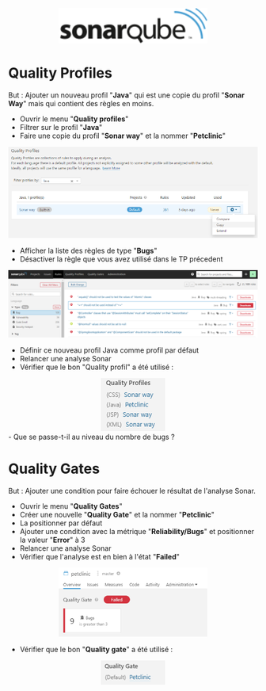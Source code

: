 <center><img src="images/sonarqube.png" alt="Sonarqube" width="300"/></center>

# Quality Profiles
But : Ajouter un nouveau profil "**Java**" qui est une copie du profil "**Sonar Way**" mais qui contient des règles en moins.   

- Ouvrir le menu "**Quality profiles**"  
- Filtrer sur le profil "**Java**"   
- Faire une copie du profil "**Sonar way**" et la nommer "**Petclinic**"

<center><img src="images/sonar3.png" alt="Sonarqube" width="1042"/></center>

- Afficher la liste des règles de type "**Bugs**"
- Désactiver la règle que vous avez utilisé dans le TP précedent

<center><img src="images/sonar4.png" alt="Sonarqube" width="1042"/></center>

- Définir ce nouveau profil Java comme profil par défaut
- Relancer une analyse Sonar
- Vérifier que le bon "Quality profil" a été utilisé :
<center><img src="images/sonar7.png" alt="Sonarqube" width="130"/></center>
- Que se passe-t-il au niveau du nombre de bugs ?


# Quality Gates
But : Ajouter une condition pour faire échouer le résultat de l'analyse Sonar.   
- Ouvrir le menu "**Quality Gates**"  
- Créer une nouvelle "**Quality Gate**" et la nommer "**Petclinic**"  
- La positionner par défaut
- Ajouter une condition avec la métrique "**Reliability/Bugs**" et positionner la valeur "**Error**" à 3  
- Relancer une analyse Sonar  
- Vérifier que l'analyse est en bien à l'état "**Failed**"

<center><img src="images/sonar5.png" alt="Sonarqube" width="300"/></center> 
 
- Vérifier que le bon "**Quality gate**" a été utilisé :  
<center><img src="images/sonar6.png" alt="Sonarqube" width="130"/></center>  

